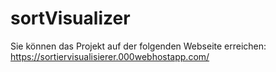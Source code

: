 # sortVisualizer

Sie können das Projekt auf der folgenden Webseite erreichen:
https://sortiervisualisierer.000webhostapp.com/
